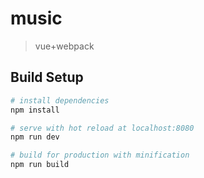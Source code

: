 # music

> vue+webpack

## Build Setup

``` bash
# install dependencies
npm install

# serve with hot reload at localhost:8080
npm run dev

# build for production with minification
npm run build


